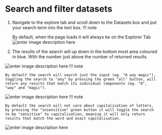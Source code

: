 # Search and filter datasets

1. Navigate to the explore tab and scroll down to the Datasets box and put your search term into the text box.
!!! note

    By default, when the page loads it will always be on the Explorer Tab
![enter image description here](https://pretzel-images-public.s3.ap-southeast-2.amazonaws.com/search-and-filter/search-and-filter-01.png)
2. The results of the search will up down in the bottom most area coloured in blue. With the number just above the number of returned results.

![enter image description here](https://pretzel-images-public.s3.ap-southeast-2.amazonaws.com/search-and-filter/search-and-filter-02.png)
!!! note

    By default the search will search just the input (eg. "8 way magic"), toggling the search to "any" by pressing the green "all" button, will return any results that match its individual components (eg. "8", "way" and "magic").
![enter image description here](https://pretzel-images-public.s3.ap-southeast-2.amazonaws.com/search-and-filter/search-and-filter-03.png)
!!! note

    By default the search will not care about capitalisation of letters, by pressing the "insensitive" green button it will toggle the search to be "sensitive" to capitalisation, meaning it will only return results that match the word and exact capitalisation.
![enter image description here](https://pretzel-images-public.s3.ap-southeast-2.amazonaws.com/search-and-filter/search-and-filter-04.png)